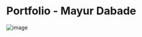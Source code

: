 # Portfolio - Mayur Dabade

![image](https://github.com/user-attachments/assets/17483e04-96ea-4ba7-b0a8-debb32646aee)
